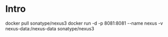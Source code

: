 # Intro

docker pull sonatype/nexus3
docker run -d -p 8081:8081 --name nexus -v nexus-data:/nexus-data sonatype/nexus3
